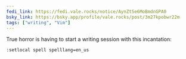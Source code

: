 ```yaml
---
fedi_link: https://fedi.vale.rocks/notice/AynZtSe6MoBmdnGPA0
bsky_link: https://bsky.app/profile/vale.rocks/post/3m27kpobwr22m
tags: ["writing", "Vim"]
---
```


True horror is having to start a writing session with this incantation:

`:setlocal spell spelllang=en_us`
